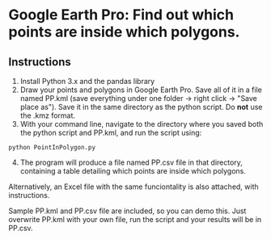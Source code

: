 # Google Earth Pro: Find out which points are inside which polygons.

## Instructions

1. Install Python 3.x and the pandas library
2. Draw your points and polygons in Google Earth Pro. Save all of it in a file named PP.kml (save everything under one folder -> right click -> "Save place as"). Save it in the same directory as the python script. Do __not__ use the .kmz format.
3. With your command line, navigate to the directory where you saved both the python script and PP.kml, and run the script using:
```
python PointInPolygon.py
```
4. The program will produce a file named PP.csv file in that directory, containing a table detailing which points are inside which polygons.

Alternatively, an Excel file with the same funciontality is also attached, with instructions.

Sample PP.kml and PP.csv file are included, so you can demo this. Just overwrite PP.kml with your own file, run the script and your results will be in PP.csv.
